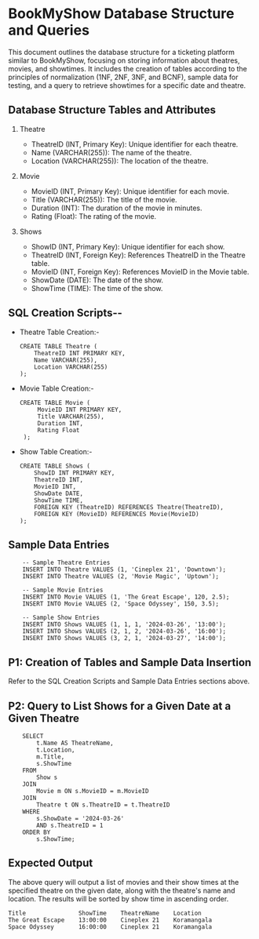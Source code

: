 # BookMyShow Database Structure and Queries
This document outlines the database structure for a ticketing platform similar to BookMyShow, focusing on storing information about theatres, movies, and showtimes. It includes the creation of tables according to the principles of normalization (1NF, 2NF, 3NF, and BCNF), sample data for testing, and a query to retrieve showtimes for a specific date and theatre.

## Database Structure Tables and Attributes

1. Theatre
   - TheatreID (INT, Primary Key): Unique identifier for each theatre.
   - Name (VARCHAR(255)): The name of the theatre.
   - Location (VARCHAR(255)): The location of the theatre.

2. Movie
   - MovieID (INT, Primary Key): Unique identifier for each movie.
   - Title (VARCHAR(255)): The title of the movie.
   - Duration (INT): The duration of the movie in minutes.
   - Rating (Float): The rating of the movie.

3. Shows
   - ShowID (INT, Primary Key): Unique identifier for each show.
   - TheatreID (INT, Foreign Key): References TheatreID in the Theatre table.
   - MovieID (INT, Foreign Key): References MovieID in the Movie table.
   - ShowDate (DATE): The date of the show.
   - ShowTime (TIME): The time of the show.

## SQL Creation Scripts--

- Theatre Table Creation:- 

    ```
    CREATE TABLE Theatre (
        TheatreID INT PRIMARY KEY,
        Name VARCHAR(255),
        Location VARCHAR(255)
    );
    ```

- Movie Table Creation:- 

   ```
   CREATE TABLE Movie (
        MovieID INT PRIMARY KEY,
        Title VARCHAR(255),
        Duration INT,
        Rating Float
    );
    ```

- Show Table Creation:- 

    ```
    CREATE TABLE Shows (
        ShowID INT PRIMARY KEY,
        TheatreID INT,
        MovieID INT,
        ShowDate DATE,
        ShowTime TIME,
        FOREIGN KEY (TheatreID) REFERENCES Theatre(TheatreID),
        FOREIGN KEY (MovieID) REFERENCES Movie(MovieID)
    );      
    ```

## Sample Data Entries

```
    -- Sample Theatre Entries
    INSERT INTO Theatre VALUES (1, 'Cineplex 21', 'Downtown');
    INSERT INTO Theatre VALUES (2, 'Movie Magic', 'Uptown');

    -- Sample Movie Entries
    INSERT INTO Movie VALUES (1, 'The Great Escape', 120, 2.5);
    INSERT INTO Movie VALUES (2, 'Space Odyssey', 150, 3.5);

    -- Sample Show Entries
    INSERT INTO Shows VALUES (1, 1, 1, '2024-03-26', '13:00');
    INSERT INTO Shows VALUES (2, 1, 2, '2024-03-26', '16:00');
    INSERT INTO Shows VALUES (3, 2, 1, '2024-03-27', '14:00');
```

## P1: Creation of Tables and Sample Data Insertion
Refer to the SQL Creation Scripts and Sample Data Entries sections above.

## P2: Query to List Shows for a Given Date at a Given Theatre

```
    SELECT 
        t.Name AS TheatreName,
        t.Location,
        m.Title,
        s.ShowTime
    FROM 
        Show s
    JOIN 
        Movie m ON s.MovieID = m.MovieID
    JOIN 
        Theatre t ON s.TheatreID = t.TheatreID
    WHERE 
        s.ShowDate = '2024-03-26' 
        AND s.TheatreID = 1
    ORDER BY 
        s.ShowTime;
```

## Expected Output
The above query will output a list of movies and their show times at the specified theatre on the given date, along with the theatre's name and location. The results will be sorted by show time in ascending order.

```
Title               ShowTime	TheatreName	   Location
The Great Escape	13:00:00	Cineplex 21	   Koramangala
Space Odyssey	    16:00:00	Cineplex 21	   Koramangala
```